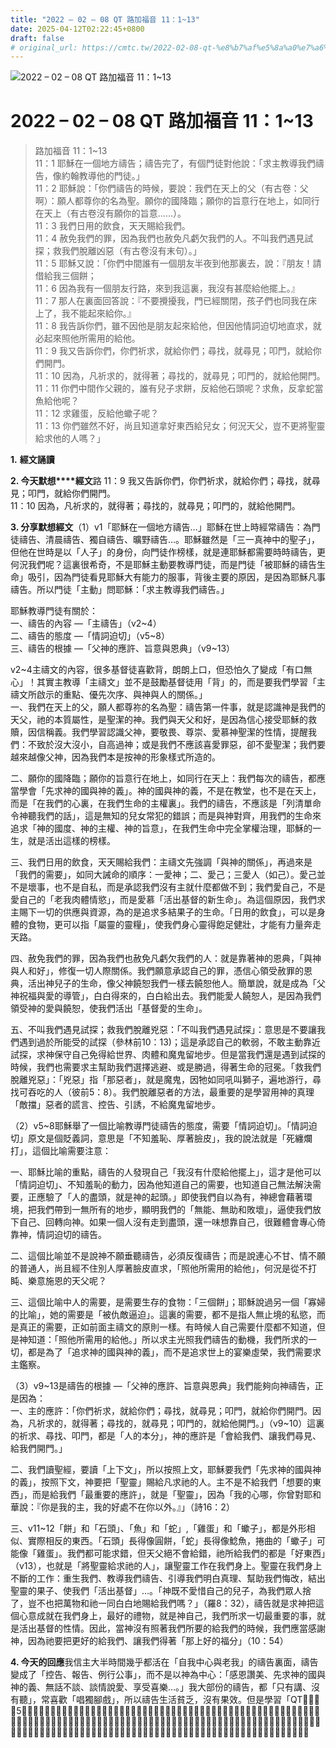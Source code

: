 ```yaml
---
title: "2022 – 02 – 08 QT 路加福音 11：1~13"
date: 2025-04-12T02:22:45+0800
draft: false
# original_url: https://cmtc.tw/2022-02-08-qt-%e8%b7%af%e5%8a%a0%e7%a6%8f%e9%9f%b3-11%ef%bc%9a113
---
```


![2022 – 02 – 08 QT 路加福音 11：1~13](/images/qt.jpg   "2022 – 02 – 08 QT 路加福音 11：1~13")

# 2022 – 02 – 08 QT 路加福音 11：1~13

> 路加福音 11：1~13  
> 11：1 耶穌在一個地方禱告；禱告完了，有個門徒對他說：「求主教導我們禱告，像約翰教導他的門徒。」  
> 11：2 耶穌說：「你們禱告的時候，要說：我們在天上的父（有古卷：父啊）：願人都尊你的名為聖。願你的國降臨；願你的旨意行在地上，如同行在天上（有古卷沒有願你的旨意……）。  
> 11：3 我們日用的飲食，天天賜給我們。  
> 11：4 赦免我們的罪，因為我們也赦免凡虧欠我們的人。不叫我們遇見試探；救我們脫離凶惡（有古卷沒有末句）。」  
> 11：5 耶穌又說：「你們中間誰有一個朋友半夜到他那裏去，說：『朋友！請借給我三個餅；  
> 11：6 因為我有一個朋友行路，來到我這裏，我沒有甚麼給他擺上。』  
> 11：7 那人在裏面回答說：『不要攪擾我，門已經關閉，孩子們也同我在床上了，我不能起來給你。』  
> 11：8 我告訴你們，雖不因他是朋友起來給他，但因他情詞迫切地直求，就必起來照他所需用的給他。  
> 11：9 我又告訴你們，你們祈求，就給你們；尋找，就尋見；叩門，就給你們開門。  
> 11：10 因為，凡祈求的，就得著；尋找的，就尋見；叩門的，就給他開門。  
> 11：11 你們中間作父親的，誰有兒子求餅，反給他石頭呢？求魚，反拿蛇當魚給他呢？  
> 11：12 求雞蛋，反給他蠍子呢？  
> 11：13 你們雖然不好，尚且知道拿好東西給兒女；何況天父，豈不更將聖靈給求他的人嗎？」

**1.** **經文誦讀**

**2. 今天默想****經文**路 11：9 我又告訴你們，你們祈求，就給你們；尋找，就尋見；叩門，就給你們開門。  
11：10 因為，凡祈求的，就得著；尋找的，就尋見；叩門的，就給他開門。

**3. 分享默想經文**（1）v1「耶穌在一個地方禱告…」耶穌在世上時經常禱告：為門徒禱告、清晨禱告、獨自禱告、曠野禱告…。耶穌雖然是「三一真神中的聖子」，但他在世時是以「人子」的身份，向門徒作榜樣，就是連耶穌都需要時時禱告，更何況我們呢？這裏很希奇，不是耶穌主動要教導門徒，而是門徒「被耶穌的禱告生命」吸引，因為門徒看見耶穌大有能力的服事，背後主要的原因，是因為耶穌凡事禱告。所以門徒「主動」問耶穌：「求主教導我們禱告。」

耶穌教導門徒有關於：  
一、禱告的內容 —「主禱告」（v2~4）  
二、禱告的態度 —「情詞迫切」（v5~8）  
三、禱告的根據 —「父神的應許、旨意與恩典」（v9~13）

v2~4主禱文的內容，很多基督徒喜歡背，朗朗上口，但恐怕久了變成「有口無心」！其實主教導「主禱文」並不是鼓勵基督徒用「背」的，而是要我們學習「主禱文所啟示的重點、優先次序、與神與人的關係。」  
一、我們在天上的父，願人都尊祢的名為聖：禱告第一件事，就是認識神是我們的天父，祂的本質屬性，是聖潔的神。我們與天父和好，是因為信心接受耶穌的救贖，因信稱義。我們學習認識父神，要敬畏、尊崇、愛慕神聖潔的性情，提醒我們：不致於沒大沒小，自高過神；或是我們不應該喜愛罪惡，卻不愛聖潔；我們要越來越像父神，因為我們本是按神的形象樣式所造的。

二、願你的國降臨；願你的旨意行在地上，如同行在天上：我們每次的禱告，都應當學會「先求神的國與神的義」。神的國與神的義，不是在教堂，也不是在天上，而是「在我們的心裏，在我們生命的主權裏」。我們的禱告，不應該是「列清單命令神聽我們的話」，這是無知的兒女常犯的錯誤；而是與神對齊，用我們的生命來追求「神的國度、神的主權、神的旨意」，在我們生命中完全掌權治理，耶穌的一生，就是活出這樣的榜樣。

三、我們日用的飲食，天天賜給我們：主禱文先強調「與神的關係」，再過來是「我們的需要」，如同大誡命的順序：一愛神；二、愛己；三愛人（如己）。愛己並不是壞事，也不是自私，而是承認我們沒有主就什麼都做不到；我們愛自己，不是愛自己的「老我肉體情慾」，而是愛慕「活出基督的新生命」。為這個原因，我們求主賜下一切的供應與資源，為的是追求多結果子的生命。「日用的飲食」，可以是身體的食物，更可以指「屬靈的靈糧」，使我們身心靈得飽足健壯，才能有力量奔走天路。

四、赦免我們的罪，因為我們也赦免凡虧欠我們的人：就是靠著神的恩典，「與神與人和好」，修復一切人際關係。我們願意承認自己的罪，憑信心領受赦罪的恩典，活出神兒子的生命，像父神饒恕我們一樣去饒恕他人。簡單說，就是成為「父神祝福與愛的導管」，白白得來的，白白給出去。我們能愛人饒恕人，是因為我們領受神的愛與饒恕，使我們活出「基督愛的生命」。

五、不叫我們遇見試探；救我們脫離兇惡：「不叫我們遇見試探」：意思是不要讓我們遇到過於所能受的試探（參林前10：13)；這是承認自己的軟弱，不敢主動靠近試探，求神保守自己免得給世界、肉體和魔鬼留地步。但是當我們還是遇到試探的時候，我們也需要求主幫助我們選擇逃避、或是勝過，得著生命的冠冕。「救我們脫離兇惡」：「兇惡」指「那惡者」，就是魔鬼，因牠如同吼叫獅子，遍地游行，尋找可吞吃的人（彼前5：8）。我們脫離惡者的方法，最重要的是學習用神的真理「敵擋」惡者的謊言、控告、引誘，不給魔鬼留地步。

（2）v5~8耶穌舉了一個比喻教導門徒禱告的態度，需要「情詞迫切」。「情詞迫切」原文是個貶義詞，意思是「不知羞恥、厚著臉皮」，我的說法就是「死纏爛打」，這個比喻需要注意：

一、耶穌比喻的重點，禱告的人發現自己「我沒有什麼給他擺上」，這才是他可以「情詞迫切」、不知羞恥的動力，因為他知道自己的需要，也知道自己無法解決需要，正應驗了「人的盡頭，就是神的起頭。」即使我們自以為有，神總會藉著環境，把我們帶到一無所有的地步，顯明我們的「無能、無助和敗壞」，逼使我們放下自己、回轉向神。如果一個人沒有走到盡頭，還一味想靠自己，很難體會專心倚靠神，情詞迫切的禱告。

二、這個比喻並不是說神不願垂聽禱告，必須反復禱告；而是說連心不甘、情不願的普通人，尚且經不住別人厚著臉皮直求，「照他所需用的給他」，何況是從不打盹、樂意施恩的天父呢？

三、這個比喻中人的需要，是需要生存的食物：「三個餅」；耶穌說過另一個「寡婦的比喻」，她的需要是「被仇敵逼迫」。這裏的需要，都不是指人無止境的私慾，而是真正的需要，正如前面主禱文的原則一樣。有時候人自己需要什麼都不知道，但是神知道：「照他所需用的給他。」所以求主光照我們禱告的動機，我們所求的一切，都是為了「追求神的國與神的義」，而不是追求世上的宴樂虛榮，我們需要求主鑑察。

（3）v9~13是禱告的根據 —「父神的應許、旨意與恩典」我們能夠向神禱告，正是因為：  
一、主的應許：「你們祈求，就給你們；尋找，就尋見；叩門，就給你們開門。因為，凡祈求的，就得著；尋找的，就尋見；叩門的，就給他開門。」（v9~10）這裏的祈求、尋找、叩門，都是「人的本分」，神的應許是「會給我們、讓我們尋見、給我們開門。」

二、我們讀聖經，要讀「上下文」，所以按照上文，耶穌要我們「先求神的國與神的義」，按照下文，神要把「聖靈」賜給凡求祂的人。主不是不給我們「想要的東西」，而是給我們「最重要的應許」，就是「聖靈」，因為「我的心哪，你曾對耶和華說：『你是我的主，我的好處不在你以外。』」（詩16：2）

三、v11~12「餅」和「石頭」、「魚」和「蛇」,「雞蛋」和「蠍子」，都是外形相似、實際相反的東西。「石頭」長得像圓餅，「蛇」長得像鯰魚，捲曲的「蠍子」可能像「雞蛋」。我們都可能求錯，但天父絕不會給錯，祂所給我們的都是「好東西」（v13），也就是「將聖靈給求祂的人」，讓聖靈工作在我們身上。聖靈在我們身上不斷的工作：重生我們、教導我們禱告、引導我們明白真理、幫助我們悔改，結出聖靈的果子、使我們「活出基督」…。「神既不愛惜自己的兒子，為我們眾人捨了，豈不也把萬物和祂一同白白地賜給我們嗎？」（羅8：32），禱告就是求神把這個心意成就在我們身上，最好的禮物，就是神自己，我們所求一切最重要的事，就是活出基督的性情。因此，當神沒有照著我們所要的給我們的時候，我們應當感謝神，因為祂要把更好的給我們、讓我們得著「那上好的福分」（10：54）

**4. 今天的回應**我信主大半時間幾乎都活在「自我中心與老我」的禱告裏面，禱告變成了「控告、報告、例行公事」，而不是以神為中心：「感恩讚美、先求神的國與神的義、無話不談、談情說愛、享受喜樂…。」我大部份的禱告，都「只有講、沒有聽」，常喜歡「唱獨腳戲」，所以禱告生活貧乏，沒有果效。但是學習「QT𪐥想」這5年來，我發現我的禱告慢慢改變，就是慢慢可以「有來有往」、「以神為中心」。我過去禱告只關心我的慾望，今天更多關心「神的旨意」，所以禱告很輕鬆，沒有重擔壓力。最重要的是，我雖然不常提到「我的需要」，但是神不斷供應我們日用的飲食與所需，因為我先求祂的國與祂的義。先後順序對了，就會經歷神信實的供應，這也是我親身經歷的見證。